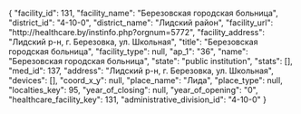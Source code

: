 {
    "facility_id": 131,
    "facility_name": "Березовская городская больница",
    "district_id": "4-10-0",
    "district_name": "Лидский район",
    "facility_url": "http:\/\/healthcare.by\/instinfo.php?orgnum=5772",
    "facility_address": "Лидский р-н, г. Березовка, ул. Школьная",
    "title": "Березовская городская больница",
    "facility_type": null,
    "ap_1": "36",
    "name": "Березовская городская больница",
    "state": "public institution",
    "stats": [],
    "med_id": 137,
    "address": "Лидский р-н, г. Березовка, ул. Школьная",
    "devices": [],
    "coord_x_y": null,
    "place_name": "Лида",
    "place_type": null,
    "localties_key": 95,
    "year_of_closing": null,
    "year_of_opening": "0",
    "healthcare_facility_key": 131,
    "administrative_division_id": "4-10-0"
}